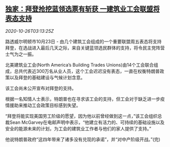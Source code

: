 <!--1603682601000-->
[独家：拜登抢挖蓝领选票有斩获 一建筑业工会联盟将表态支持](https://cn.reuters.com/article/us-election-nabtu-biden-1026-idCNKBS27B071)
------

<div><i>2020-10-26T03:13:25Z</i></div><p>路透威尔明顿市10月23日 - 由几个建筑工会组成的一个重要联盟周五表态将支持拜登，在选战进入最后几天之际，来自关键蓝领选民群体的支持，将令民主党阵营士气为之一振。</p><p>北美建筑业工会(North America’s Building Trades Unions)由14个工会联合组成，总共代表近300万名从业人员，这个工会迟迟没有表态，一直在权衡特朗普政策以及拜登的基础建设与气候计划含意。</p><p>该工会尚未公开宣布对拜登的支持。</p><p>根据一名知情人士表示，特朗普也在寻求该工会的支持，但工会对于缺乏进一步疫情援助来推动工会政策目标感到失望。</p><p>“拜登将能实现美国劳工阶级的愿望，因为他以前曾经做到这一点，”该工会组织总裁Sean McGarvey在电邮声明中表示，“他建立有活力的、可持续的基础设施以及安全的能源未来的计划，为工会的建筑业工作者与他们的家人提供了支持。”</p><p>他说特朗普政府“这四年带来了诸多没有兑现的承诺”，并“对中产阶级开战。”(完)</p>

